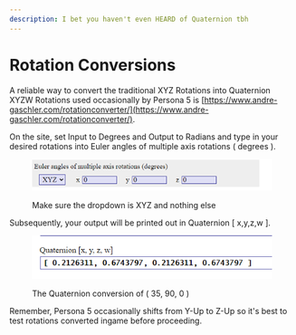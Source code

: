 ```yaml
---
description: I bet you haven't even HEARD of Quaternion tbh
---
```


# Rotation Conversions

A reliable way to convert the traditional XYZ Rotations into Quaternion XYZW Rotations used occasionally by Persona 5 is [https://www.andre-gaschler.com/rotationconverter/](https://www.andre-gaschler.com/rotationconverter/).

On the site, set Input to Degrees and Output to Radians and type in your desired rotations into Euler angles of multiple axis rotations ( degrees ).

<figure><img src="../.gitbook/assets/image (3).png" alt=""><figcaption><p>Make sure the dropdown is XYZ and nothing else</p></figcaption></figure>

Subsequently, your output will be printed out in Quaternion \[ x,y,z,w ].

<figure><img src="../.gitbook/assets/image.png" alt=""><figcaption><p>The Quaternion conversion of ( 35, 90, 0 )</p></figcaption></figure>

Remember, Persona 5 occasionally shifts from Y-Up to Z-Up so it's best to test rotations converted ingame before proceeding.&#x20;
